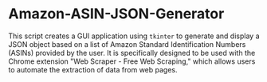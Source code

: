 # Amazon-ASIN-JSON-Generator
This script creates a GUI application using `tkinter` to generate and display a JSON object based on a list of Amazon Standard Identification Numbers (ASINs) provided by the user. It is specifically designed to be used with the Chrome extension "Web Scraper - Free Web Scraping," which allows users to automate the extraction of data from web pages.
